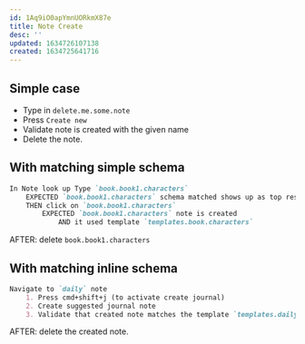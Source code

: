 ```yaml
---
id: 1Aq9iO0apYmnUORkmX87e
title: Note Create
desc: ''
updated: 1634726107138
created: 1634725641716
---
```


## Simple case
* Type in `delete.me.some.note`
* Press `Create new`
* Validate note is created with the given name
* Delete the note.

## With matching simple schema
```md
In Note look up Type `book.book1.characters`
    EXPECTED `book.book1.characters` schema matched shows up as top result
    THEN click on `book.book1.characters` 
        EXPECTED `book.book1.characters` note is created 
            AND it used template `templates.book.characters`
```
AFTER: delete `book.book1.characters`

## With matching inline schema
```md
Navigate to `daily` note
    1. Press cmd+shift+j (to activate create journal)
    2. Create suggested journal note
    3. Validate that created note matches the template `templates.daily`
```
AFTER: delete the created note.